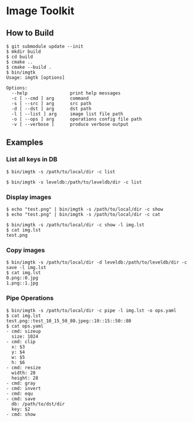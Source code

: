 # Image Toolkit

## How to Build ##

```
$ git submodule update --init
$ mkdir build
$ cd build
$ cmake ..
$ cmake --build .
$ bin/imgtk
Usage: imgtk [options]

Options:
  --help                print help messages
  -c [ --cmd ] arg      command
  -s [ --src ] arg      src path
  -d [ --dst ] arg      dst path
  -l [ --list ] arg     image list file path
  -o [ --ops ] arg      operations config file path
  -v [ --verbose ]      produce verbose output
```

## Examples ##

### List all keys in DB ###

```
$ bin/imgtk -s /path/to/local/dir -c list
```

```
$ bin/imgtk -s leveldb:/path/to/leveldb/dir -c list
```

### Display images ###

```
$ echo "test.png" | bin/imgtk -s /path/to/local/dir -c show
$ echo "test.png" | bin/imgtk -s /path/to/local/dir -c cat
```

```
$ bin/imgtk -s /path/to/local/dir -c show -l img.lst
$ cat img.lst
test.png
```

### Copy images ###

```
$ bin/imgtk -s /path/to/local/dir -d leveldb:/path/to/leveldb/dir -c save -l img.lst
$ cat img.lst
0.png::0.jpg
1.png::1.jpg
```

### Pipe Operations ###

```
$ bin/imgtk -s /path/to/local/dir -c pipe -l img.lst -o ops.yaml
$ cat img.lst
test.png::test_10_15_50_80.jpeg::10::15::50::80
$ cat ops.yaml
- cmd: sizeup
  size: 1024
- cmd: clip
  x: $3
  y: $4
  w: $5
  h: $6
- cmd: resize
  width: 28
  height: 28
- cmd: gray
- cmd: invert
- cmd: equ
- cmd: save
  db: /path/to/dst/dir
  key: $2
- cmd: show
```
